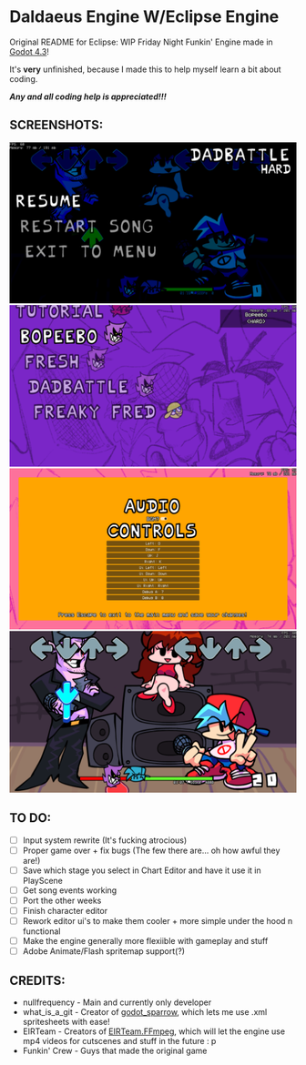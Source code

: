 # Daldaeus Engine W/Eclipse Engine

Original README for Eclipse:
WIP Friday Night Funkin' Engine made in [Godot 4.3](https://godotengine.org/)!

It's **very** unfinished, because I made this to help myself learn a bit about coding.

***Any and all coding help is appreciated!!!***

## SCREENSHOTS:
![screenshot 1](https://raw.githubusercontent.com/nullfreq/Eclipse-Engine/refs/heads/main/repoAssets/0.png)
![screenshot 2](https://raw.githubusercontent.com/nullfreq/Eclipse-Engine/refs/heads/main/repoAssets/1.png)
![screenshot 3](https://raw.githubusercontent.com/nullfreq/Eclipse-Engine/refs/heads/main/repoAssets/2.png)
![screenshot 4](https://raw.githubusercontent.com/nullfreq/Eclipse-Engine/refs/heads/main//repoAssets/3.png)

## TO DO:
- [ ] Input system rewrite (It's fucking atrocious)
- [ ] Proper game over + fix bugs (The few there are... oh how awful they are!)
- [ ] Save which stage you select in Chart Editor and have it use it in PlayScene
- [ ] Get song events working
- [ ] Port the other weeks
- [ ] Finish character editor
- [ ] Rework editor ui's to make them cooler + more simple under the hood n functional
- [ ] Make the engine generally more flexiible with gameplay and stuff
- [ ] Adobe Animate/Flash spritemap support(?)

## CREDITS:
- nullfrequency - Main and currently only developer
- what_is_a_git - Creator of [godot_sparrow](https://godotengine.org/asset-library/asset/2487), which lets me use .xml spritesheets with ease!
- EIRTeam - Creators of [EIRTeam.FFmpeg](https://github.com/EIRTeam/EIRTeam.FFmpeg), which will let the engine use mp4 videos for cutscenes and stuff in the future : p
- Funkin' Crew - Guys that made the original game
